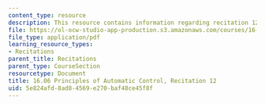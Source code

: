 ```yaml
---
content_type: resource
description: This resource contains information regarding recitation 12.
file: https://ol-ocw-studio-app-production.s3.amazonaws.com/courses/16-06-principles-of-automatic-control-fall-2012/5e824afd8ad84569e270baf48ce45f8f_MIT16_06F12_Recitation_12.pdf
file_type: application/pdf
learning_resource_types:
- Recitations
parent_title: Recitations
parent_type: CourseSection
resourcetype: Document
title: 16.06 Principles of Automatic Control, Recitation 12
uid: 5e824afd-8ad8-4569-e270-baf48ce45f8f
---
```

